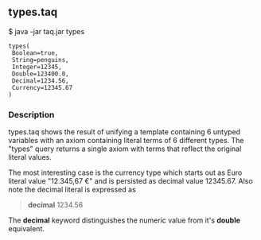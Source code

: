 ## types.taq

$ java -jar taq.jar types

```
types(
 Boolean=true,
 String=penguins,
 Integer=12345,
 Double=123400.0,
 Decimal=1234.56,
 Currency=12345.67
)
```

### Description

types.taq shows the result of unifying a template containing 6 untyped variables with 
an axiom containing literal terms of 6 different types. The "types" query returns a 
single axiom with terms that reflect the original literal values. 

The most interesting case is the currency type which starts out as Euro literal value 
"12.345,67 €" and is persisted as decimal value 12345.67. Also note the decimal literal 
is expressed as

> **decimal** 1234.56

The **decimal** keyword distinguishes the numeric value from it's **double** equivalent.
